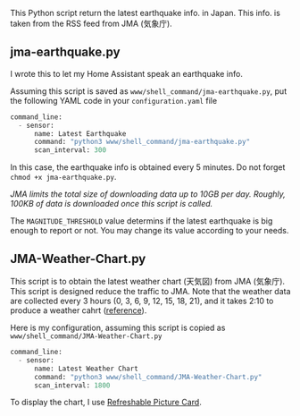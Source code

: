 This Python script return the latest earthquake info. in Japan. This info. is taken from
the RSS feed from JMA (気象庁).

## jma-earthquake.py
I wrote this to let my Home Assistant speak an earthquake info.

Assuming this script is saved as `www/shell_command/jma-earthquake.py`,
put the following YAML code in your `configuration.yaml` file
```jma-earthquake.py
command_line:
  - sensor:
      name: Latest Earthquake
      command: "python3 www/shell_command/jma-earthquake.py"
      scan_interval: 300
```
In this case, the earthquake info is obtained every 5 minutes. Do not forget ```chmod +x jma-earthquake.py```.

*JMA limits the total size of downloading data up to 10GB per day. Roughly, 100KB of data is downloaded once this script is called.*

The `MAGNITUDE_THRESHOLD` value determins if the latest earthquake is big enough to report or not. You may change its value according to your needs.

## JMA-Weather-Chart.py
This script is to obtain the latest weather chart (天気図) from JMA (気象庁). This script is designed
reduce the traffic to JMA. Note that the weather data are collected every 3 hours (0, 3, 6, 9, 12, 15, 18, 21),
and it takes 2:10 to produce a weather cahrt ([reference](https://www.jma.go.jp/jma/kishou/know/kurashi/tenkizu.html)).

Here is my configuration, assuming this script is copied as `www/shell_command/JMA-Weather-Chart.py`

```JMA-Weather-Chart.py
command_line:
  - sensor:
      name: Latest Weather Chart
      command: "python3 www/shell_command/JMA-Weather-Chart.py"
      scan_interval: 1800
```

To display the chart, I use [Refreshable Picture Card](https://github.com/dimagoltsman/refreshable-picture-card).
